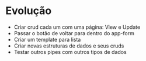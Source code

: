 # Evolução

* Criar crud cada um com uma página: View e Update
* Passar o botão de voltar para dentro do app-form
* Criar um template para lista
* Criar novas estruturas de dados e seus cruds
* Testar outros pipes com outros tipos de dados
